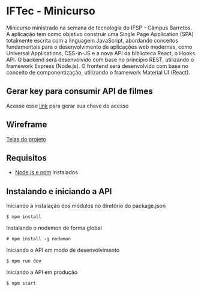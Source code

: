 # IFTec - Minicurso

Minicurso ministrado na semana de tecnologia do IFSP - Câmpus Barretos.
A aplicação tem como objetivo construir uma Single Page Application
(SPA) totalmente escrita com a linguagem JavaScript, abordando conceitos
fundamentais para o desenvolvimento de aplicações web modernas, como Universal
Applications, CSS-in-JS e a nova API da biblioteca React, o Hooks API. O backend
será desenvolvido com base no princípio REST, utilizando o framework Express
(Node.js). O frontend será desenvolvido com base no conceito de componentização,
utilizando o framework Material UI (React).

## Gerar key para consumir API de filmes

Acesse esse [link](http://www.omdbapi.com/apikey.aspx) para gerar sua chave de acesso

## Wireframe

[Telas do projeto](https://app.moqups.com/MnRszpcpYx/view/page/aa9df7b72?ui=0)

## Requisitos

- [Node.js e npm](https://nodejs.org/en/download/) instalados

## Instalando e iniciando a API

Iniciando a instalação dos módulos no diretório do package.json

```
$ npm install
```

Instalando o nodemon de forma global

```
# npm install -g nodemon
```

Iniciando o API em modo de desenvolvimento

```
$ npm run dev
```

Iniciando a API em produção

```
$ npm start
```
